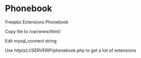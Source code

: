 # Phonebook
Freepbx  Extensions Phonebook

Copy file to /var/www/html/	




Edit mysql_connect string


Use http(s)://SERVERIP/phonebook.php to get a list  of extensions
